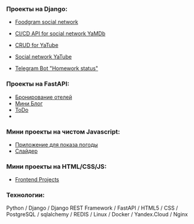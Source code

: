 ### Проекты на Django:

- [Foodgram social network](https://github.com/methodologyCode/foodgram-project-react)
- [CI/CD API for social network YaMDb](https://github.com/methodologyCode/yamdb_final)
- [CRUD for YaTube](https://github.com/methodologyCode/api_final_yatube)
- [Social network YaTube](https://github.com/methodologyCode/hw05_final)
  
- [Telegram Bot "Homework status"](https://github.com/methodologyCode/homework_bot)

### Проекты на FastAPI:

- [Бронирование отелей](https://github.com/methodologyCode/hotels_fastapi)
- [Мини Блог](https://github.com/methodologyCode/blog_fastapi)
- [ToDo](https://github.com/methodologyCode/todo_fastapi)
- 
### Мини проекты на чистом Javascript:

- [Приложение для показа погоды](https://github.com/methodologyCode/weather_js)
- [Слайдер](https://github.com/methodologyCode/slider_js)

### Мини проекты на HTML/CSS/JS:

- [Frontend Projects](https://github.com/methodologyCode/html_practice)

### Технологии:

Python / Django / Django REST Framework / FastAPI / HTML5 / CSS / PostgreSQL / sqlalchemy / REDIS / Linux / Docker / Yandex.Cloud / Nginx
